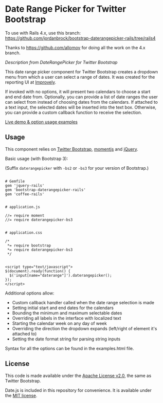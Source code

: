 # Date Range Picker for Twitter Bootstrap

To use with Rails 4.x, use this branch: https://github.com/jordanbrock/bootstrap-daterangepicker-rails/tree/rails4

Thanks to https://github.com/allomov for doing all the work on the 4.x branch.


_Description from DateRangePicker for Twitter Bootstrap_

This date range picker component for Twitter Bootstrap creates a dropdown menu from which a user can 
select a range of dates. It was created for the reporting UI at [Improvely](http://www.improvely.com).

If invoked with no options, it will present two calendars to choose a start 
and end date from. Optionally, you can provide a list of date ranges the user can select from instead 
of choosing dates from the calendars. If attached to a text input, the selected dates will be inserted 
into the text box. Otherwise, you can provide a custom callback function to receive the selection.

[Live demo &amp; option usage examples](http://www.dangrossman.info/2012/08/20/a-date-range-picker-for-twitter-bootstrap/)

## Usage

This component relies on [Twitter Bootstrap](http://twitter.github.com/bootstrap/), 
[momentjs](http://www.momentjs.com/) and [jQuery](http://jquery.com/).

Basic usage (with Bootstrap 3):

(Suffix `daterangepicker` with `-bs2` or `-bs3` for your version of Bootstrap.)

```

# Gemfile
gem 'jquery-rails'
gem 'bootstrap-daterangepicker-rails'
gem 'coffee-rails'


# application.js

//= require moment
//= require daterangepicker-bs3


# application.css

/*
 *= require bootstrap
 *= require daterangepicker-bs3
 */


<script type="text/javascript">
$(document).ready(function() {
  $('input[name="daterange"]').daterangepicker();
});
</script>
```

Additional options allow:
* Custom callback handler called when the date range selection is made
* Setting initial start and end dates for the calendars
* Bounding the minimum and maximum selectable dates
* Overriding all labels in the interface with localized text
* Starting the calendar week on any day of week
* Overriding the direction the dropdown expands (left/right of element it's attached to)
* Setting the date format string for parsing string inputs

Syntax for all the options can be found in the examples.html file.

## License

This code is made available under the [Apache License v2.0](http://www.apache.org/licenses/LICENSE-2.0), 
the same as Twitter Bootstrap.

Date.js is included in this repository for convenience. It is available under the 
[MIT license](http://www.opensource.org/licenses/mit-license.php).
